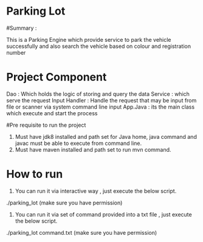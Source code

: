 # Parking Lot

#Summary :

This is a Parking Engine which provide service to park the vehicle successfully and also search the vehicle based on colour and registration number


# Project Component

Dao : Which holds the logic of storing and query the data
Service : which serve the request
Input Handler : Handle the request that may be input from file or scanner via system command line input
App.Java : its the main class which execute and start the process

#Pre requisite to run the project

1. Must have jdk8 installed and path set for Java home, java command and javac must be able to execute from command line.
2. Must have maven installed and path set to run mvn command.

# How to run

1. You can run it via interactive way , just execute the below script.

./parking_lot  (make sure you have permission)

1. You can run it via set of command provided into a txt file  , just execute the below script.

./parking_lot  command.txt (make sure you have permission)


